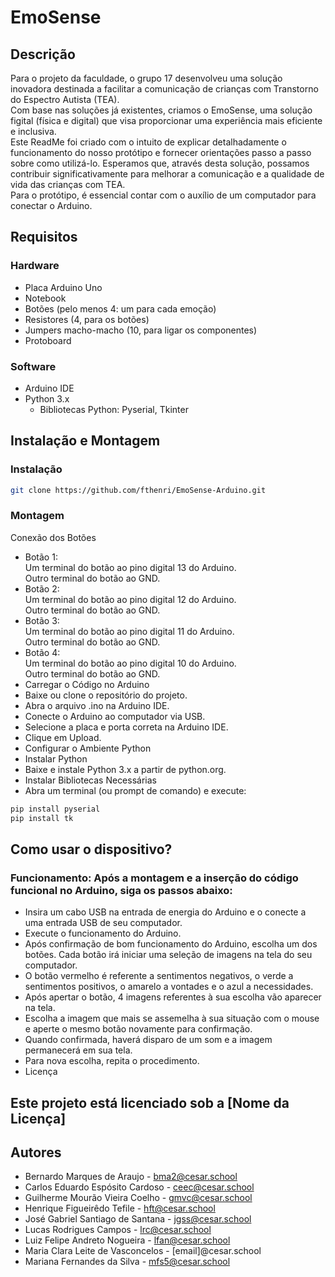 # EmoSense

## Descrição
Para o projeto da faculdade, o grupo 17 desenvolveu uma solução inovadora
destinada a facilitar a comunicação de crianças com Transtorno do Espectro Autista (TEA).  
Com base nas soluções já existentes, criamos o EmoSense, uma solução figital (física e
digital) que visa proporcionar uma experiência mais eficiente e inclusiva.  
Este ReadMe foi criado com o intuito de explicar detalhadamente o funcionamento do nosso
protótipo e fornecer orientações passo a passo sobre como utilizá-lo. Esperamos que, através
desta solução, possamos contribuir significativamente para melhorar a comunicação e a
qualidade de vida das crianças com TEA.  
Para o protótipo, é essencial contar com o auxílio de um computador para conectar o Arduino.
## Requisitos

### Hardware
- Placa Arduino Uno
- Notebook
- Botões (pelo menos 4: um para cada emoção)
- Resistores (4, para os botões)
- Jumpers macho-macho (10, para ligar os componentes)
- Protoboard

### Software
- Arduino IDE
- Python 3.x
  - Bibliotecas Python: Pyserial, Tkinter

## Instalação e Montagem

### Instalação
```sh
git clone https://github.com/fthenri/EmoSense-Arduino.git
```
### Montagem
Conexão dos Botões  
- Botão 1:  
Um terminal do botão ao pino digital 13 do Arduino.  
Outro terminal do botão ao GND.  
- Botão 2:  
Um terminal do botão ao pino digital 12 do Arduino.  
Outro terminal do botão ao GND.  
- Botão 3:  
Um terminal do botão ao pino digital 11 do Arduino.  
Outro terminal do botão ao GND.  
- Botão 4:  
Um terminal do botão ao pino digital 10 do Arduino.  
Outro terminal do botão ao GND.  
- Carregar o Código no Arduino  
- Baixe ou clone o repositório do projeto.  
- Abra o arquivo .ino na Arduino IDE.  
- Conecte o Arduino ao computador via USB.  
- Selecione a placa e porta correta na Arduino IDE.  
- Clique em Upload.  
- Configurar o Ambiente Python  
- Instalar Python  
- Baixe e instale Python 3.x a partir de python.org.  
- Instalar Bibliotecas Necessárias  
- Abra um terminal (ou prompt de comando) e execute:  

```sh
pip install pyserial
pip install tk
```

## Como usar o dispositivo?

### Funcionamento: Após a montagem e a inserção do código funcional no Arduino, siga os passos abaixo:

- Insira um cabo USB na entrada de energia do Arduino e o conecte a uma entrada USB de seu computador.
- Execute o funcionamento do Arduino.
- Após confirmação de bom funcionamento do Arduino, escolha um dos botões. Cada botão irá iniciar uma seleção de imagens na tela do seu computador.
- O botão vermelho é referente a sentimentos negativos, o verde a sentimentos positivos, o amarelo a vontades e o azul a necessidades.
- Após apertar o botão, 4 imagens referentes à sua escolha vão aparecer na tela.
- Escolha a imagem que mais se assemelha à sua situação com o mouse e aperte o mesmo botão novamente para confirmação.
- Quando confirmada, haverá disparo de um som e a imagem permanecerá em sua tela.
- Para nova escolha, repita o procedimento.
- Licença

## Este projeto está licenciado sob a [Nome da Licença]

## Autores
- Bernardo Marques de Araujo - bma2@cesar.school
- Carlos Eduardo Espósito Cardoso - ceec@cesar.school
- Guilherme Mourão Vieira Coelho - gmvc@cesar.school
- Henrique Figueirêdo Tefile - hft@cesar.school
- José Gabriel Santiago de Santana - jgss@cesar.school
- Lucas Rodrigues Campos - lrc@cesar.school
- Luiz Felipe Andreto Nogueira - lfan@cesar.school
- Maria Clara Leite de Vasconcelos - [email]@cesar.school
- Mariana Fernandes da Silva - mfs5@cesar.school
